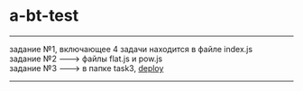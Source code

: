 # a-bt-test
***
задание №1, включающее 4 задачи находится в файле index.js\
задание №2 ---> файлы flat.js и pow.js\
задание №3 ---> в папке task3,  [deploy](https://krooshk.github.io/a-bt-test/)
 ***
